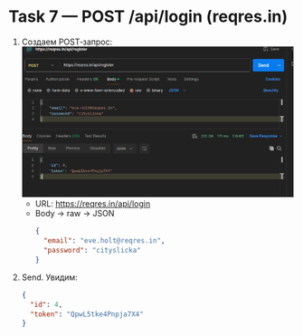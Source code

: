 # Task 7 — POST /api/login (reqres.in)

1. Создаем POST‑запрос:
![post запрос через json файл](jsonpostman.png)
   - URL: https://reqres.in/api/login
   - Body → raw → JSON
     ```json
     {
       "email": "eve.holt@reqres.in",
       "password": "cityslicka"
     }
     ```
2. Send. Увидим:
   ```json
   {
     "id": 4,
     "token": "QpwL5tke4Pnpja7X4"
   }
   ```